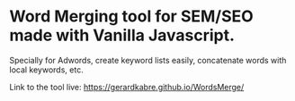 # Word Merging tool for SEM/SEO made with Vanilla Javascript.
Specially for Adwords, create keyword lists easily, concatenate words with local keywords, etc. 

Link to the tool live: https://gerardkabre.github.io/WordsMerge/
